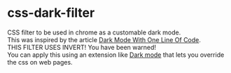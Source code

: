 # css-dark-filter
CSS filter to be used in chrome as a customable dark mode.\
This was inspired by the article [Dark Mode With One Line Of Code](https://dev.to/ekaterina_vu/dark-mode-with-one-line-of-code-4lkm).\
THIS FILTER USES INVERT! You have been warned!\
You can apply this using an extension like [Dark mode](https://chrome.google.com/webstore/detail/dark-mode/dmghijelimhndkbmpgbldicpogfkceaj) that lets you override the css on web pages.
